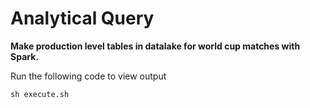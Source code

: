 # Analytical Query

**Make production level tables in datalake for world cup matches with Spark.**

Run the following code to view output

```
sh execute.sh
```
